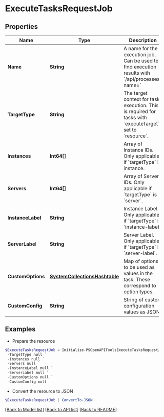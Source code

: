 # ExecuteTasksRequestJob
## Properties

Name | Type | Description | Notes
------------ | ------------- | ------------- | -------------
**Name** | **String** | A name for the execution job. Can be used to find execution results with &#x60;/api/processes?name&#x3D;&#x60; | [optional] 
**TargetType** | **String** | The target context for task execution. This is required for tasks with &#x60;executeTarget&#x60; set to &#x60;resource&#x60;. | [optional] 
**Instances** | **Int64[]** | Array of Instance IDs. Only applicable if &#x60;targetType&#x60; is instance. | [optional] 
**Servers** | **Int64[]** | Array of Server IDs. Only applicable if &#x60;targetType&#x60; is &#x60;server&#x60;. | [optional] 
**InstanceLabel** | **String** | Instance Label. Only applicable if &#x60;targetType&#x60; is &#x60;instance-label&#x60;. | [optional] 
**ServerLabel** | **String** | Server Label. Only applicable if &#x60;targetType&#x60; is &#x60;server-label&#x60;. | [optional] 
**CustomOptions** | [**SystemCollectionsHashtable**](.md) | Map of options to be used as values in the task. These correspond to option types. | [optional] 
**CustomConfig** | **String** | String of custom configuration values as JSON. | [optional] 

## Examples

- Prepare the resource
```powershell
$ExecuteTasksRequestJob = Initialize-PSOpenAPIToolsExecuteTasksRequestJob  -Name null `
 -TargetType null `
 -Instances null `
 -Servers null `
 -InstanceLabel null `
 -ServerLabel null `
 -CustomOptions null `
 -CustomConfig null
```

- Convert the resource to JSON
```powershell
$ExecuteTasksRequestJob | ConvertTo-JSON
```

[[Back to Model list]](../README.md#documentation-for-models) [[Back to API list]](../README.md#documentation-for-api-endpoints) [[Back to README]](../README.md)

